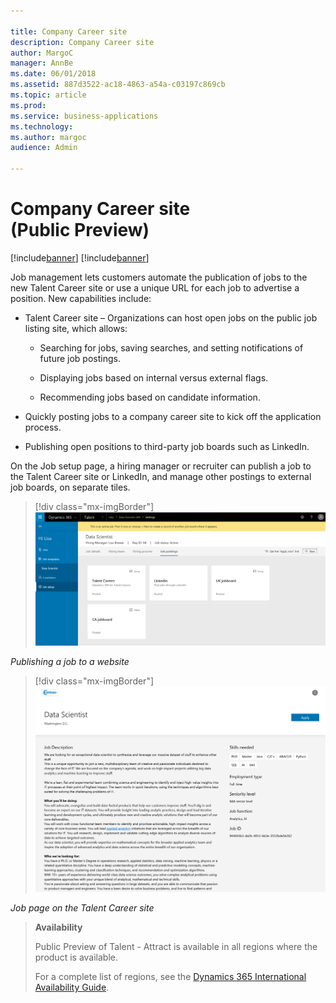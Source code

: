 ```yaml
---

title: Company Career site
description: Company Career site
author: MargoC
manager: AnnBe
ms.date: 06/01/2018
ms.assetid: 887d3522-ac18-4863-a54a-c03197c869cb
ms.topic: article
ms.prod: 
ms.service: business-applications
ms.technology: 
ms.author: margoc
audience: Admin

---
```

#  Company Career site (Public Preview)

[!include[banner](../../../includes/banner.md)]
[!include[banner](../../../includes/public-preview.md)]


Job management lets customers automate the publication of jobs to the new Talent Career site or use a unique URL for each job to advertise a position. New capabilities include:

-   Talent Career site – Organizations can host open jobs on the public job
    listing site, which allows:

    -   Searching for jobs, saving searches, and setting notifications of future job
    postings.

    -   Displaying jobs based on internal versus external flags.

    -   Recommending jobs based on candidate information.

-   Quickly posting jobs to a company career site to kick off the application
    process.

-   Publishing open positions to third-party job boards such as LinkedIn.

On the Job setup page, a hiring manager or recruiter can publish a job to the
Talent Career site or LinkedIn, and manage other postings to external job
boards, on separate tiles.

> [!div class="mx-imgBorder"] 
> ![A screenshot showing a job being posted to a website or social media ](media/company-career-site-public-preview-1.png "A screenshot showing a job being posted to a website or social media ")
<!-- Talent_Company career site_A.PNG -->


*Publishing a job to a website*

> [!div class="mx-imgBorder"] 
> ![Job page in the Talent Career site](media/company-career-site-public-preview-2.PNG "Job page in the Talent Career site")
<!-- Talent_Company career site_B.PNG -->


*Job page on the Talent Career site*

>   **Availability**
>
>   Public Preview of Talent - Attract is available in all regions where the
>   product is available.
>
>   For a complete list of regions, see the [Dynamics 365 International
>   Availability
>   Guide](https://aka.ms/dynamics_365_international_availability_deck).
